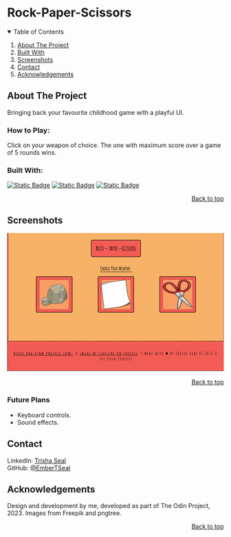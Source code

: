 
# Rock-Paper-Scissors

<details open>
<summary>Table of Contents</summary>

1. [About The Project](#about-the-project) 
2. [Built With](#built-with)  
3. [Screenshots](#screenshots)  
3. [Contact](#contact)  
4. [Acknowledgements](#acknowledgements)

</details>

## About The Project

Bringing back your favourite childhood game with a playful UI.

### How to Play:

Click on your weapon of choice. The one with maximum score over a game of 5 rounds wins.

### Built With:

<a href="https://www.w3.org/html/">![Static Badge](https://custom-icon-badges.demolab.com/badge/-html-e36200?style=for-the-badge&logo=html5&logoColor=white)</a>
<a href="https://www.w3.org/css/">![Static Badge](https://custom-icon-badges.demolab.com/badge/-css-blue?style=for-the-badge&logo=css3&logoColor=white)</a>
<a href="https://developer.mozilla.org/en-US/docs/Web/JavaScript">![Static Badge](https://custom-icon-badges.demolab.com/badge/-javascript-gold?style=for-the-badge&logo=javascript&logoColor=black)</a> 

<p align="right"><a href="#top">Back to top</a></p>

## Screenshots

<img src="images/preview.png">

<p align="right"><a href="#top">Back to top</a></p>

### Future Plans

- Keyboard controls.
- Sound effects.

## Contact

LinkedIn: [Trisha Seal](https://linkedin.com/in/trisha-seal)  
GitHub: [@EmberTSeal](https://github.com/EmberTSeal)

## Acknowledgements

Design and development by me, developed as part of The Odin Project, 2023.
Images from Freepik and pngtree.

<p align="right"><a href="#top">Back to top</a></p>
